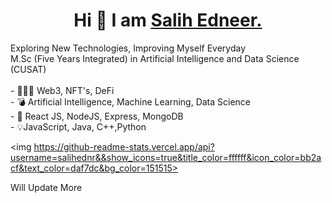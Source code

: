<center><h1> Hi 👋 I am <a href="http://www.salihedneer.com">Salih Edneer.</a> </h1></center>
Exploring New Technologies, Improving Myself Everyday <br>
M.Sc (Five Years Integrated) in Artificial Intelligence and Data Science (CUSAT)
<br><br>
- 👨🏽‍💻  Web3, NFT's, DeFi <br>
- 💣  Artificial Intelligence, Machine Learning, Data Science <br>
- 🔫  React JS, NodeJS, Express, MongoDB <br>
- 💡JavaScript, Java, C++,Python

<img https://github-readme-stats.vercel.app/api?username=salihednr&&show_icons=true&title_color=ffffff&icon_color=bb2acf&text_color=daf7dc&bg_color=151515>


<detail>Will Update More<br>
 </details>
